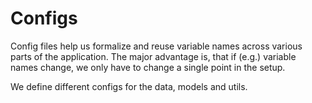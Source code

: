 # Configs
Config files help us formalize and reuse variable names across various parts of the application. The major advantage is, that if (e.g.) variable names change, we only have to change a single point in the setup.

We define different configs for the data, models and utils.